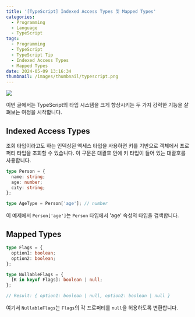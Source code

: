 ```yaml
---
title: '[TypeScript] Indexed Access Types 및 Mapped Types'
categories:
  - Programming
  - Language
  - TypeScript
tags:
  - Programming
  - TypeScript
  - TypeScript Tip
  - Indexed Access Types
  - Mapped Types
date: 2024-05-09 13:16:34
thumbnail: /images/thumbnail/typescript.png
---
```


![](/images/header/typescript-22.png)

이번 글에서는 TypeScript의 타입 시스템을 크게 향상시키는 두 가지 강력한 기능을 살펴보는 여정을 시작합니다.

## Indexed Access Types

조회 타입이라고도 하는 인덱싱된 액세스 타입을 사용하면 키를 기반으로 객체에서 프로퍼티 타입을 조회할 수 있습니다. 이 구문은 대괄호 안에 키 타입이 들어 있는 대괄호를 사용합니다.

```ts
type Person = {
  name: string;
  age: number;
  city: string;
};

type AgeType = Person['age']; // number
```

이 예제에서 `Person['age']`는 `Person` 타입에서 'age' 속성의 타입을 검색합니다.

## Mapped Types

```ts
type Flags = {
  option1: boolean;
  option2: boolean;
};

type NullableFlags = {
  [K in keyof Flags]: boolean | null;
};

// Result: { option1: boolean | null, option2: boolean | null }
```

여기서 `NullableFlags`는 `Flags`의 각 프로퍼티를 `null`을 허용하도록 변환합니다.